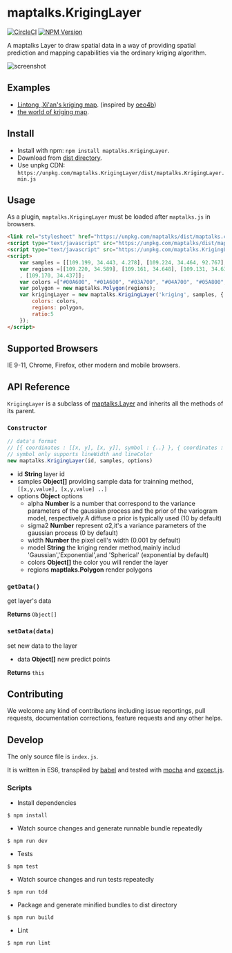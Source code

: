 # maptalks.KrigingLayer

[![CircleCI](https://circleci.com/gh/maptalks/maptalks.KrigingLayer/tree/master.svg?style=shield)](https://circleci.com/gh/maptalks/maptalks.KrigingLayer)
[![NPM Version](https://img.shields.io/npm/v/maptalks.KrigingLayer.svg)](https://github.com/maptalks/maptalks.KrigingLayer)

A maptalks Layer to draw spatial data in a way of providing spatial prediction and mapping capabilities via the ordinary kriging algorithm.

![screenshot](https://liubgithub.github.io/archives/kriging/screenshot.png)

## Examples

* [Lintong ,Xi'an's kriging map](https://liubgithub.github.io/archives/kriging/). (inspired by [oeo4b](https://github.com/oeo4b/kriging.js))
* [the world of kriging map](http://oeo4b.github.io).

## Install
  
* Install with npm: ```npm install maptalks.KrigingLayer```. 
* Download from [dist directory](https://github.com/maptalks/maptalks.KrigingLayer/tree/gh-pages/dist).
* Use unpkg CDN: ```https://unpkg.com/maptalks.KrigingLayer/dist/maptalks.KrigingLayer.min.js```

## Usage

As a plugin, ```maptalks.KrigingLayer``` must be loaded after ```maptalks.js``` in browsers.
```html
<link rel="stylesheet" href="https://unpkg.com/maptalks/dist/maptalks.css">
<script type="text/javascript" src="https://unpkg.com/maptalks/dist/maptalks.min.js"></script>
<script type="text/javascript" src="https://unpkg.com/maptalks.KrigingLayer/dist/maptalks.KrigingLayer.min.js"></script>
<script>
    var samples = [[109.199, 34.443, 4.278], [109.224, 34.464, 92.767], [109.271, 34.464, 45.834], [109.322, 34.447, 5.220]];
    var regions =[[109.220, 34.589], [109.161, 34.648], [109.131, 34.631], [109.156, 34.526]
    , [109.170, 34.437]];
    var colors =["#00A600", "#01A600", "#03A700", "#04A700", "#05A800", "#07A800"];
    var polygon = new maptalks.Polygon(regions);
    var krigingLayer = new maptalks.KrigingLayer('kriging', samples, {
        colors: colors,
        regions: polygon,
        ratio:5
    });
</script>
```
## Supported Browsers

IE 9-11, Chrome, Firefox, other modern and mobile browsers.

## API Reference

```KrigingLayer``` is a subclass of [maptalks.Layer](https://maptalks.github.io/docs/api/Layer.html) and inherits all the methods of its parent.

### `Constructor`

```javascript
// data's format
// [{ coordinates : [[x, y], [x, y]], symbol : {..} }, { coordinates : [[x, y], [x, y]], symbol : {..} } ..]
// symbol only supports lineWidth and lineColor
new maptalks.KrigingLayer(id, samples, options)
```

* id **String** layer id
* samples **Object[]** providing sample data for trainning method, `[[x,y,value], [x,y,value] ..]`
* options **Object** options
    * alpha **Number** is a number that correspond to the variance parameters of the gaussian process and the prior of the variogram model, respectively.A diffuse α prior is typically used (10 by default)
    * sigma2 **Number** represent σ2,it's a variance parameters of the gaussian process  (0 by default)
    * width **Number** the pixel cell's width (0.001 by default)
    * model **String** the kriging render method,mainly includ 'Gaussian','Exponential',and 'Spherical' (exponential by default)
    * colors **Object[]** the color you will render the layer
    * regions **maptlaks.Polygon** render polygons

### `getData()`

get layer's data

**Returns** `Object[]`

### `setData(data)`

set new data to the layer

* data **Object[]** new predict points

**Returns** `this`


## Contributing

We welcome any kind of contributions including issue reportings, pull requests, documentation corrections, feature requests and any other helps.

## Develop

The only source file is ```index.js```.

It is written in ES6, transpiled by [babel](https://babeljs.io/) and tested with [mocha](https://mochajs.org) and [expect.js](https://github.com/Automattic/expect.js).

### Scripts

* Install dependencies
```shell
$ npm install
```

* Watch source changes and generate runnable bundle repeatedly
```shell
$ npm run dev
```

* Tests
```shell
$ npm test
```

* Watch source changes and run tests repeatedly
```shell
$ npm run tdd
```

* Package and generate minified bundles to dist directory
```shell
$ npm run build
```

* Lint
```shell
$ npm run lint
```
